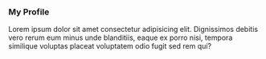 <h3>My Profile</h3>
<p>Lorem ipsum dolor sit amet consectetur adipisicing elit. Dignissimos debitis vero rerum eum minus unde blanditiis, eaque ex porro nisi, tempora similique voluptas placeat voluptatem odio fugit sed rem qui?</p>
